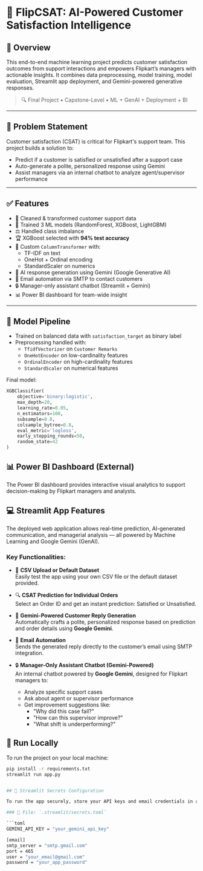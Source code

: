 # 🤖 FlipCSAT: AI-Powered Customer Satisfaction Intelligence

## 📌 Overview

This end-to-end machine learning project predicts customer satisfaction outcomes from support interactions and empowers Flipkart’s managers with actionable insights. It combines data preprocessing, model training, model evaluation, Streamlit app deployment, and Gemini-powered generative responses.

> 🔍 Final Project • Capstone-Level • ML + GenAI + Deployment + BI

---

## 🧠 Problem Statement

Customer satisfaction (CSAT) is critical for Flipkart's support team. This project builds a solution to:
- Predict if a customer is satisfied or unsatisfied after a support case
- Auto-generate a polite, personalized response using Gemini
- Assist managers via an internal chatbot to analyze agent/supervisor performance

---

## ✅ Features

- 🧹 Cleaned & transformed customer support data
- 🧠 Trained 3 ML models (RandomForest, XGBoost, LightGBM)
- ⚖️ Handled class imbalance
- 🏆 XGBoost selected with **94% test accuracy**
- 🔄 Custom `ColumnTransformer` with:
  - TF-IDF on text
  - OneHot + Ordinal encoding
  - StandardScaler on numerics
- 💬 AI response generation using Gemini (Google Generative AI)
- 📩 Email automation via SMTP to contact customers
- 🔒 Manager-only assistant chatbot (Streamlit + Gemini)
- 📊 Power BI dashboard for team-wide insight

---

## 🚀 Model Pipeline

- Trained on balanced data with `satisfaction_target` as binary label
- Preprocessing handled with:
  - `TfidfVectorizer` on `Customer Remarks`
  - `OneHotEncoder` on low-cardinality features
  - `OrdinalEncoder` on high-cardinality features
  - `StandardScaler` on numerical features

Final model:
```python
XGBClassifier(
    objective='binary:logistic',
    max_depth=20,
    learning_rate=0.05,
    n_estimators=100,
    subsample=0.8,
    colsample_bytree=0.8,
    eval_metric='logloss',
    early_stopping_rounds=50,
    random_state=42
)
```
## 📊 Power BI Dashboard (External)

The Power BI dashboard provides interactive visual analytics to support decision-making by Flipkart managers and analysts.

## 💻 Streamlit App Features

The deployed web application allows real-time prediction, AI-generated communication, and managerial analysis — all powered by Machine Learning and Google Gemini (GenAI).

### Key Functionalities:

- 📁 **CSV Upload or Default Dataset**  
  Easily test the app using your own CSV file or the default dataset provided.

- 🔍 **CSAT Prediction for Individual Orders**  
  Select an Order ID and get an instant prediction: Satisfied or Unsatisfied.

- 🤖 **Gemini-Powered Customer Reply Generation**  
  Automatically crafts a polite, personalized response based on prediction and order details using **Google Gemini**.

- 📩 **Email Automation**  
  Sends the generated reply directly to the customer’s email using SMTP integration.

- 🔒 **Manager-Only Assistant Chatbot (Gemini-Powered)**  
  An internal chatbot powered by **Google Gemini**, designed for Flipkart managers to:
  - Analyze specific support cases
  - Ask about agent or supervisor performance
  - Get improvement suggestions like:
    - "Why did this case fail?"
    - "How can this supervisor improve?"
    - "What shift is underperforming?"

## 🧪 Run Locally

To run the project on your local machine:

```bash
pip install -r requirements.txt
streamlit run app.py


## 🔐 Streamlit Secrets Configuration

To run the app securely, store your API keys and email credentials in a `.streamlit/secrets.toml` file.

### 🔑 File: `.streamlit/secrets.toml`

```toml
GEMINI_API_KEY = "your_gemini_api_key"

[email]
smtp_server = "smtp.gmail.com"
port = 465
user = "your_email@gmail.com"
password = "your_app_password"
